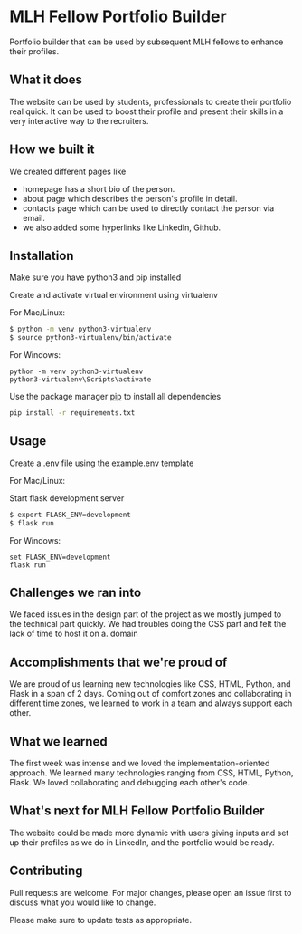 # MLH Fellow Portfolio Builder
Portfolio builder that can be used by subsequent MLH fellows to enhance their profiles.
 
## What it does
The website can be used by students, professionals to create their portfolio real quick. It can be used to boost their profile and present their skills in a very interactive way to the recruiters. 

## How we built it
We created different pages like 
- homepage has a short bio of the person.
- about page which describes the person's profile in detail.
- contacts page which can be used to directly contact the person via email. 
- we also added some hyperlinks like LinkedIn, Github.

## Installation

Make sure you have python3 and pip installed


Create and activate virtual environment using virtualenv

For Mac/Linux:

```bash
$ python -m venv python3-virtualenv
$ source python3-virtualenv/bin/activate
```

For Windows:
```windows
python -m venv python3-virtualenv
python3-virtualenv\Scripts\activate
```

Use the package manager [pip](https://pip.pypa.io/en/stable/) to install all dependencies

```bash
pip install -r requirements.txt
```

## Usage


Create a .env file using the example.env template

For Mac/Linux:

Start flask development server
```bash
$ export FLASK_ENV=development
$ flask run
```

For Windows:
```windows
set FLASK_ENV=development
flask run
```

## Challenges we ran into
We faced issues in the design part of the project as we mostly jumped to the technical part quickly. We had troubles doing the CSS part and felt the lack of time to host it on a. domain

## Accomplishments that we're proud of
We are proud of us learning new technologies like CSS, HTML, Python, and Flask in a span of 2 days. 
Coming out of comfort zones and collaborating in different time zones, we learned to work in a team and always support each other.

## What we learned
The first week was intense and we loved the implementation-oriented approach. We learned many technologies ranging from CSS, HTML, Python, Flask. We loved collaborating and debugging each other's code.

## What's next for MLH Fellow Portfolio Builder
The website could be made more dynamic with users giving inputs and set up their profiles as we do in LinkedIn, and the portfolio would be ready.  

## Contributing
Pull requests are welcome. For major changes, please open an issue first to discuss what you would like to change.

Please make sure to update tests as appropriate.

